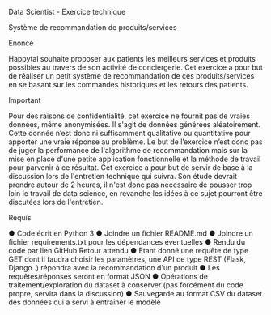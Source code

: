 Data Scientist - Exercice technique

Système de recommandation de produits/services

Énoncé

Happytal souhaite proposer aux patients les meilleurs services et produits possibles au travers de son activité de conciergerie. Cet exercice a pour but de réaliser un petit système de recommandation de ces produits/services en se basant sur les commandes historiques et les retours des patients.


Important

Pour des raisons de confidentialité, cet exercice ne fournit pas de vraies données, même anonymisées. Il s'agit de données générées aléatoirement. Cette donnée n’est donc ni suffisamment qualitative ou quantitative pour apporter une vraie réponse au problème.
Le but de l’exercice n’est donc pas de juger la performance de l'algorithme de recommandation mais sur la mise en place d'une petite application fonctionnelle et la méthode de travail pour parvenir à ce résultat.
Cet exercice a pour but de servir de base à la discussion lors de l'entretien technique qui suivra. Son étude devrait prendre autour de 2 heures, il n'est donc pas nécessaire de pousser trop loin le travail de data science, en revanche les idées à ce sujet pourront être discutées lors de l'entretien.

Requis

● Code écrit en Python 3
● Joindre un fichier README.md
● Joindre un fichier requirements.txt pour les dépendances éventuelles
● Rendu du code par lien GitHub
Retour attendu
● Etant donné une requête de type GET dont il faudra choisir les paramètres, une API
de type REST (Flask, Django..) répondra avec la recommandation d'un produit
● Les requêtes/réponses seront en format JSON
● Opérations de traitement/exploration du dataset à conserver (pas forcément du code
propre, servira dans la discussion)
● Sauvegarde au format CSV du dataset des données qui a servi à entraîner le modèle
